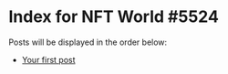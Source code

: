 # Index for NFT World #5524
Posts will be displayed in the order below:

- [Your first post](./001-first.md)

